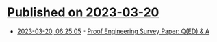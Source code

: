 # [Published on 2023-03-20](index.md)

* [2023-03-20, 06:25:05](https://lobste.rs/s/06afs2/proof_engineering_survey_paper_q_ed) - [Proof Engineering Survey Paper: Q(ED) & A](https://taliasplse.wordpress.com/2019/09/14/proof-engineering-survey-paper-qed-a/)

